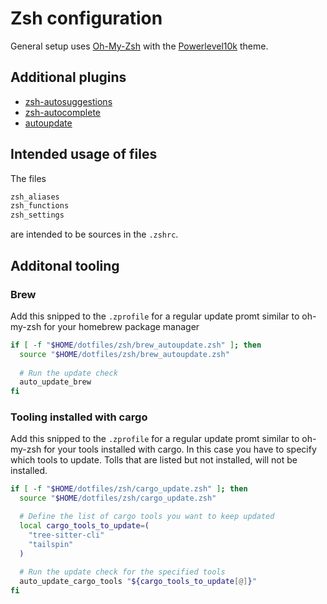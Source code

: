 # Zsh configuration

General setup uses [Oh-My-Zsh](https://ohmyz.sh/#install) with the [Powerlevel10k](https://github.com/romkatv/powerlevel10k?tab=readme-ov-file#oh-my-zsh) theme.

## Additional plugins

- [zsh-autosuggestions](https://github.com/zsh-users/zsh-autosuggestions)
- [zsh-autocomplete](https://github.com/marlonrichert/zsh-autocomplete?tab=readme-ov-file#installation--setup)
- [autoupdate](https://github.com/tamcore/autoupdate-oh-my-zsh-plugins)

## Intended usage of files

The files

```bash
zsh_aliases
zsh_functions
zsh_settings
```

are intended to be sources in the `.zshrc`.

## Additonal tooling

### Brew

Add this snipped to the `.zprofile` for a regular update promt similar to oh-my-zsh for your homebrew package manager

```bash
if [ -f "$HOME/dotfiles/zsh/brew_autoupdate.zsh" ]; then
  source "$HOME/dotfiles/zsh/brew_autoupdate.zsh"
  
  # Run the update check
  auto_update_brew
fi
```

### Tooling installed with cargo

Add this snipped to the `.zprofile` for a regular update promt similar to oh-my-zsh for your tools installed with cargo. 
In this case you have to specify which tools to update. Tolls that are listed but not installed, will not be installed.


```bash
if [ -f "$HOME/dotfiles/zsh/cargo_update.zsh" ]; then
  source "$HOME/dotfiles/zsh/cargo_update.zsh"

  # Define the list of cargo tools you want to keep updated
  local cargo_tools_to_update=(
    "tree-sitter-cli"
    "tailspin"
  )
  
  # Run the update check for the specified tools
  auto_update_cargo_tools "${cargo_tools_to_update[@]}"
fi

```
